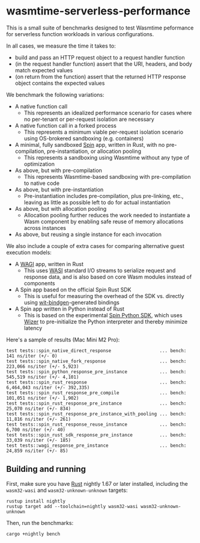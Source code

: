 # wasmtime-serverless-performance

This is a small suite of benchmarks designed to test Wasmtime peformance for
serverless function workloads in various configurations.

In all cases, we measure the time it takes to:

* build and pass an HTTP request object to a request handler function
* (in the request handler function) assert that the URI, headers, and body match expected values
* (on return from the function) assert that the returned HTTP response object contains the expected values

We benchmark the following variations:

* A native function call
    * This represents an idealized performance scenario for cases where no per-tenant or per-request isolation are necessary
* A native function call in a forked process
    * This represents a minimum viable per-request isolation scenario using OS-brokered sandboxing (e.g. containers)
* A minimal, fully sandboxed [Spin](https://github.com/fermyon/spin) app, written in Rust, with no pre-compilation, pre-instantiation, or allocation pooling
    * This represents a sandboxing using Wasmtime without any type of optimization
* As above, but with pre-compilation
    * This represents Wasmtime-based sandboxing with pre-compilation to native code
* As above, but with pre-instantiation
    * Pre-instantiation includes pre-compilation, plus pre-linking, etc., leaving as little as possible left to do for actual instantiation
* As above, but with allocation pooling
    * Allocation pooling further reduces the work needed to instantiate a Wasm component by enabling safe reuse of memory allocations across instances
* As above, but reusing a single instance for each invocation

We also include a couple of extra cases for comparing alternative guest execution models:

* A [WAGI](https://deislabs.io/posts/introducing-wagi-easiest-way-to-build-webassembly-microservices/) app, written in Rust
    * This uses [WASI](https://wasi.dev/) standard I/O streams to serialize request and response data, and is also based on core Wasm modules instead of components
* A Spin app based on the official Spin Rust SDK
    * This is useful for measuring the overhead of the SDK vs. directly using [wit-bindgen](https://github.com/bytecodealliance/wit-bindgen)-generated bindings
* A Spin app written in Python instead of Rust
    * This is based on the experimental [Spin Python SDK](https://github.com/fermyon/spin-python-sdk), which uses [Wizer](https://github.com/bytecodealliance/wizer) to pre-initialize the Python interpreter and thereby minimize latency


Here's a sample of results (Mac Mini M2 Pro):

```
test tests::spin_native_direct_response                  ... bench:         141 ns/iter (+/- 0)
test tests::spin_native_fork_response                    ... bench:     223,066 ns/iter (+/- 5,923)
test tests::spin_python_response_pre_instance            ... bench:     545,519 ns/iter (+/- 4,101)
test tests::spin_rust_response                           ... bench:   6,464,043 ns/iter (+/- 392,335)
test tests::spin_rust_response_pre_compile               ... bench:     101,051 ns/iter (+/- 1,902)
test tests::spin_rust_response_pre_instance              ... bench:      25,070 ns/iter (+/- 834)
test tests::spin_rust_response_pre_instance_with_pooling ... bench:      11,816 ns/iter (+/- 261)
test tests::spin_rust_response_reuse_instance            ... bench:       6,700 ns/iter (+/- 40)
test tests::spin_rust_sdk_response_pre_instance          ... bench:      33,039 ns/iter (+/- 185)
test tests::wagi_response_pre_instance                   ... bench:      24,859 ns/iter (+/- 85)
```
## Building and running

First, make sure you have [Rust](https://rustup.rs/) nightly 1.67 or later installed,
including the `wasm32-wasi` and `wasm32-unknown-unknown` targets:

```shell
rustup install nightly
rustup target add --toolchain=nightly wasm32-wasi wasm32-unknown-unknown
```

Then, run the benchmarks:

```shell
cargo +nightly bench
```
